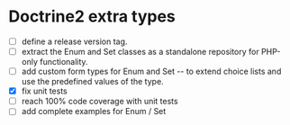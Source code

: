 Doctrine2 extra types
==============================================================================

* [ ] define a release version tag.
* [ ] extract the Enum and Set classes as a standalone repository for PHP-only functionality.
* [ ] add custom form types for Enum and Set -- to extend choice lists and use the predefined values of the type.
* [x] fix unit tests
* [ ] reach 100% code coverage with unit tests
* [ ] add complete examples for Enum / Set
